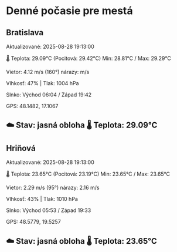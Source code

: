 ﻿# Denné počasie pre mestá

## Bratislava
Aktualizované: 2025-08-28 19:13:00

🌡️ Teplota: 29.09°C 
(Pocitová: 29.42°C)
Min: 28.81°C / Max: 29.29°C

Vietor: 4.12 m/s    (160°) 
nárazy:  m/s

Vlhkosť: 47% | Tlak: 1004 hPa

Slnko: Východ 06:04 / Západ 19:42

GPS: 48.1482, 17.1067

☁️ Stav: jasná obloha        🌡️ Teplota: 29.09°C
---

## Hriňová
Aktualizované: 2025-08-28 19:13:00

🌡️ Teplota: 23.65°C 
(Pocitová: 23.19°C)
Min: 23.65°C / Max: 23.65°C

Vietor: 2.29 m/s (95°)
nárazy: 2.16 m/s

Vlhkosť: 43% | Tlak: 1010 hPa

Slnko: Východ 05:53 / Západ 19:33

GPS: 48.5779, 19.5257

☁️ Stav: jasná obloha        🌡️ Teplota: 23.65°C
---
